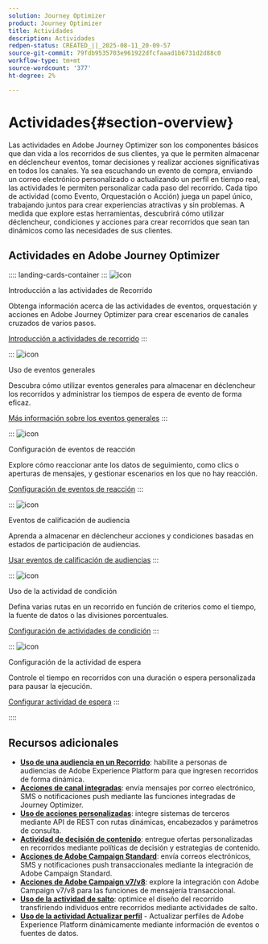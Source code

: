 ```yaml
---
solution: Journey Optimizer
product: Journey Optimizer
title: Actividades
description: Actividades
redpen-status: CREATED_||_2025-08-11_20-09-57
source-git-commit: 79fdb9535703e961922dfcfaaad1b6731d2d88c0
workflow-type: tm+mt
source-wordcount: '377'
ht-degree: 2%

---
```



# Actividades{#section-overview}

Las actividades en Adobe Journey Optimizer son los componentes básicos que dan vida a los recorridos de sus clientes, ya que le permiten almacenar en déclencheur eventos, tomar decisiones y realizar acciones significativas en todos los canales. Ya sea escuchando un evento de compra, enviando un correo electrónico personalizado o actualizando un perfil en tiempo real, las actividades le permiten personalizar cada paso del recorrido. Cada tipo de actividad (como Evento, Orquestación o Acción) juega un papel único, trabajando juntos para crear experiencias atractivas y sin problemas. A medida que explore estas herramientas, descubrirá cómo utilizar déclencheur, condiciones y acciones para crear recorridos que sean tan dinámicos como las necesidades de sus clientes.

## Actividades en Adobe Journey Optimizer

:::: landing-cards-container
:::
![icon](https://cdn.experienceleague.adobe.com/icons/book.svg)

Introducción a las actividades de Recorrido

Obtenga información acerca de las actividades de eventos, orquestación y acciones en Adobe Journey Optimizer para crear escenarios de canales cruzados de varios pasos.

[Introducción a actividades de recorrido](../using/building-journeys/about-journey-activities.md)
:::

:::
![icon](https://cdn.experienceleague.adobe.com/icons/circle-play.svg)

Uso de eventos generales

Descubra cómo utilizar eventos generales para almacenar en déclencheur los recorridos y administrar los tiempos de espera de evento de forma eficaz.

[Más información sobre los eventos generales](../using/building-journeys/general-events.md)
:::

:::
![icon](https://cdn.experienceleague.adobe.com/icons/list-check.svg)

Configuración de eventos de reacción

Explore cómo reaccionar ante los datos de seguimiento, como clics o aperturas de mensajes, y gestionar escenarios en los que no hay reacción.

[Configuración de eventos de reacción](../using/building-journeys/reaction-events.md)
:::

:::
![icon](https://cdn.experienceleague.adobe.com/icons/bullseye.svg)

Eventos de calificación de audiencia

Aprenda a almacenar en déclencheur acciones y condiciones basadas en estados de participación de audiencias.

[Usar eventos de calificación de audiencias](../using/building-journeys/audience-qualification-events.md)
:::

:::
![icon](https://cdn.experienceleague.adobe.com/icons/gear.svg)

Uso de la actividad de condición

Defina varias rutas en un recorrido en función de criterios como el tiempo, la fuente de datos o las divisiones porcentuales.

[Configuración de actividades de condición](../using/building-journeys/condition-activity.md)
:::

:::
![icon](https://cdn.experienceleague.adobe.com/icons/clock.svg)

Configuración de la actividad de espera

Controle el tiempo en recorridos con una duración o espera personalizada para pausar la ejecución.

[Configurar actividad de espera](../using/building-journeys/wait-activity.md)
:::

::::


## Recursos adicionales

- **[Uso de una audiencia en un Recorrido](../using/building-journeys/read-audience.md)**: habilite a personas de audiencias de Adobe Experience Platform para que ingresen recorridos de forma dinámica.
- **[Acciones de canal integradas](../using/building-journeys/journeys-message.md)**: envía mensajes por correo electrónico, SMS o notificaciones push mediante las funciones integradas de Journey Optimizer.
- **[Uso de acciones personalizadas](../using/building-journeys/using-custom-actions.md)**: integre sistemas de terceros mediante API de REST con rutas dinámicas, encabezados y parámetros de consulta.
- **[Actividad de decisión de contenido](../using/building-journeys/content-decision.md)**: entregue ofertas personalizadas en recorridos mediante políticas de decisión y estrategias de contenido.
- **[Acciones de Adobe Campaign Standard](../using/building-journeys/using-adobe-campaign-standard.md)**: envía correos electrónicos, SMS y notificaciones push transaccionales mediante la integración de Adobe Campaign Standard.
- **[Acciones de Adobe Campaign v7/v8](../using/building-journeys/using-adobe-campaign-v7-v8.md)**: explore la integración con Adobe Campaign v7/v8 para las funciones de mensajería transaccional.
- **[Uso de la actividad de salto](../using/building-journeys/jump.md)**: optimice el diseño del recorrido transfiriendo individuos entre recorridos mediante actividades de salto.
- **[Uso de la actividad Actualizar perfil](../using/building-journeys/update-profiles.md)** - Actualizar perfiles de Adobe Experience Platform dinámicamente mediante información de eventos o fuentes de datos.
